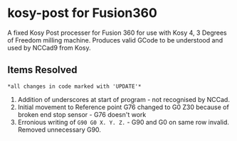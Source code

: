 # kosy-post for Fusion360

A fixed Kosy Post processer for Fusion 360 for use with Kosy 4, 3 Degrees of Freedom milling machine. Produces valid GCode to be understood and used by NCCad9 from Kosy.

## Items Resolved

    *all changes in code marked with 'UPDATE'*

1. Addition of underscores at start of program - not recognised by NCCad.
2. Initial movement to Reference point G76 changed to G0 Z30 because of broken end stop sensor - G76 doesn't work
3. Erronious writing of `G90 G0 X. Y. Z.` - G90 and G0 on same row invalid. Removed unnecessary G90.
